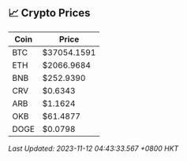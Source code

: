 ## 📈 Crypto Prices

| Coin | Price |
| ---- | ----- |
| BTC | $37054.1591 |
| ETH | $2066.9684 |
| BNB | $252.9390 |
| CRV | $0.6343 |
| ARB | $1.1624 |
| OKB | $61.4877 |
| DOGE | $0.0798 |

_Last Updated: 2023-11-12 04:43:33.567 +0800 HKT_